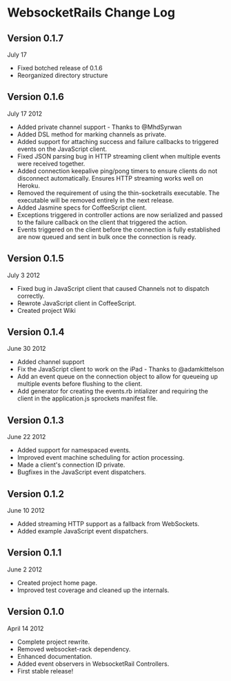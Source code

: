 # WebsocketRails Change Log

## Version 0.1.7

July 17

* Fixed botched release of 0.1.6
* Reorganized directory structure

## Version 0.1.6

July 17 2012

* Added private channel support - Thanks to @MhdSyrwan
* Added DSL method for marking channels as private.
* Added support for attaching success and failure callbacks to triggered
  events on the JavaScript client.
* Fixed JSON parsing bug in HTTP streaming client when multiple events
  were received together.
* Added connection keepalive ping/pong timers to ensure clients do not
  disconnect automatically. Ensures HTTP streaming works well on Heroku.
* Removed the requirement of using the thin-socketrails executable. The
  executable will be removed entirely in the next release.
* Added Jasmine specs for CoffeeScript client.
* Exceptions triggered in controller actions are now serialized and
  passed to the failure callback on the client that triggered the
  action.
* Events triggered on the client before the connection is fully
  established are now queued and sent in bulk once the connection is
  ready.

## Version 0.1.5

July 3 2012

* Fixed bug in JavaScript client that caused Channels not to dispatch
  correctly.
* Rewrote JavaScript client in CoffeeScript.
* Created project Wiki

## Version 0.1.4

June 30 2012

* Added channel support
* Fix the JavaScript client to work on the iPad - Thanks to @adamkittelson
* Add an event queue on the connection object to allow for queueing up
  multiple events before flushing to the client.
* Add generator for creating the events.rb intializer and requiring the
  client in the application.js sprockets manifest file.

## Version 0.1.3

June 22 2012

* Added support for namespaced events.
* Improved event machine scheduling for action processing.
* Made a client's connection ID private.
* Bugfixes in the JavaScript event dispatchers.

## Version 0.1.2

June 10 2012

* Added streaming HTTP support as a fallback from WebSockets.
* Added example JavaScript event dispatchers.

## Version 0.1.1

June 2 2012

* Created project home page.
* Improved test coverage and cleaned up the internals.

## Version 0.1.0

April 14 2012

* Complete project rewrite.
* Removed websocket-rack dependency.
* Enhanced documentation.
* Added event observers in WebsocketRail Controllers.
* First stable release!
